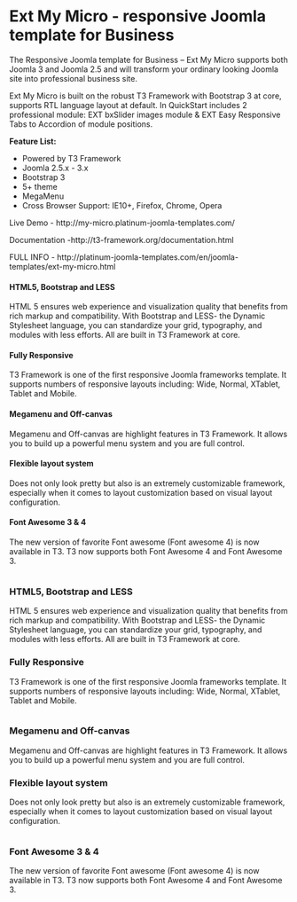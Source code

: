 Ext My Micro - responsive Joomla template for Business
================


<p>The Responsive Joomla template for Business – Ext My Micro supports both Joomla 3 and Joomla 2.5 and will transform your ordinary looking Joomla site into professional business site.</p>

<p>Ext My Micro is built on the robust T3 Framework with Bootstrap 3 at core, supports RTL language layout at default. In QuickStart includes 2 professional module: EXT bxSlider images module & EXT Easy Responsive Tabs to Accordion of module positions.</p>

<strong>Feature List:</strong>
<ul>
<li>Powered by T3 Framework</li>
<li>Joomla 2.5.x - 3.x</li>
<li>Bootstrap 3</li>
<li>5+ theme</li>
<li>MegaMenu</li>
<li>Cross Browser Support: IE10+, Firefox, Chrome, Opera</li>
</ul>

<p>Live Demo - http://my-micro.platinum-joomla-templates.com/</p>
<p>Documentation -http://t3-framework.org/documentation.html  </p>
<p>FULL INFO - http://platinum-joomla-templates.com/en/joomla-templates/ext-my-micro.html </p>

<p> </p>
<p> </p>
 
 
<h4>HTML5, Bootstrap and LESS</h4>

<p>HTML 5 ensures web experience and visualization quality that benefits from rich markup and compatibility. With Bootstrap and LESS- the Dynamic Stylesheet language, you can standardize your grid, typography, and modules with less efforts. All are built in T3 Framework at core.</p>

<h4>Fully Responsive</h4>

<p>T3 Framework is one of the first responsive Joomla frameworks template. It supports numbers of responsive layouts including: Wide, Normal, XTablet, Tablet and Mobile.</p>

<h4>Megamenu and Off-canvas</h4>

<p>Megamenu and Off-canvas are highlight features in T3 Framework. It allows you to build up a powerful menu system and you are full control.</p>

<h4>Flexible layout system</h4>

<p>Does not only look pretty but also is an extremely customizable framework, especially when it comes to layout customization based on visual layout configuration.</p>

<h4>Font Awesome 3 & 4</h4>

<p>The new version of favorite Font awesome (Font awesome 4) is now available in T3. T3 now supports both Font Awesome 4 and Font Awesome 3.</p>
 
 
 
 <div class="ext-t3-framework-info">
<div class="ext-t3-framework-info-wrap">
<div class="col-xs-12  col-sm-6 ext-t3-framework-info-img"><img alt="" src="http://lh3.googleusercontent.com/--vKI7-vZOsM/U00OViQnH1I/AAAAAAAAATY/z-JpQ_myuPM/w600-h450-no/bootstrap-html5-less.png" title="html5 bootstrap and less"></div>
<div class="col-xs-12 col-sm-6 ext-t3-framework-info-text">
<h3>HTML5, Bootstrap and LESS</h3>
<p>HTML 5 ensures web experience and visualization quality that benefits from rich markup and compatibility. With Bootstrap and LESS- the Dynamic Stylesheet language, you can standardize your grid, typography, and modules with less efforts. All are built in T3 Framework at core.</p>
</div>
</div>
<div class="ext-t3-framework-info-wrap">
<div class="col-xs-12 col-sm-6 ext-t3-framework-info-text">
<h3>Fully Responsive</h3>
<p>T3 Framework is one of the first responsive Joomla frameworks template. It supports numbers of responsive layouts including: Wide, Normal, XTablet, Tablet and Mobile.</p>
</div>
<div class="col-xs-12  col-sm-6 ext-t3-framework-info-img"><img alt="" src="http://lh6.googleusercontent.com/-VT6t8zrCHX4/U00OWH4kK-I/AAAAAAAAAT0/voiHdBhXm_U/w600-h450-no/fully-responsive.gif" title="Fully responsive joomla framework"></div>
</div>
<div class="ext-t3-framework-info-wrap">
<div class="col-xs-12  col-sm-6 ext-t3-framework-info-img"><img alt="" src="http://lh4.googleusercontent.com/-2fG4qFwunA0/U00OWP785II/AAAAAAAAATs/dCVZqRcD64k/w600-h450-no/megamenu-and-off-canvas.gif" title="megamenu and off canvas"></div>
<div class="col-xs-12 col-sm-6 ext-t3-framework-info-text">
<h3>Megamenu and Off-canvas</h3>
<p>Megamenu and Off-canvas are highlight features in T3 Framework. It allows you to build up a powerful menu system and you are full control.</p>
</div>
</div>
<div class="ext-t3-framework-info-wrap">
<div class="col-xs-12 col-sm-6 ext-t3-framework-info-text">
<h3>Flexible layout system</h3>
<p>Does not only look pretty but also is an extremely customizable framework, especially when it comes to layout customization based on visual layout configuration.</p>
</div>
<div class="col-xs-12  col-sm-6 ext-t3-framework-info-img"><img alt="" src="http://lh5.googleusercontent.com/-KtsTKQO5Sw8/U00OVupps7I/AAAAAAAAATo/YX3-hidsSD8/w600-h450-no/flexible-layout-system.gif"></div>
</div>
<div class="ext-t3-framework-info-wrap">
<div class="col-xs-12  col-sm-6 ext-t3-framework-info-img"><img alt="" src="http://lh4.googleusercontent.com/-4ntmb2ddJyA/U00OVphM4yI/AAAAAAAAATw/3JNiy5G49e4/w600-h450-no/font-awesome-4.gif" title="Font Awesome 4"></div>
<div class="col-xs-12 col-sm-6 ext-t3-framework-info-text">
<h3>Font Awesome 3 &amp; 4</h3>
<p>The new version of favorite Font awesome (Font awesome 4) is now available in T3. T3 now supports both Font Awesome 4 and Font Awesome 3.</p>
</div>
</div>
</div>
 
 
 
 
